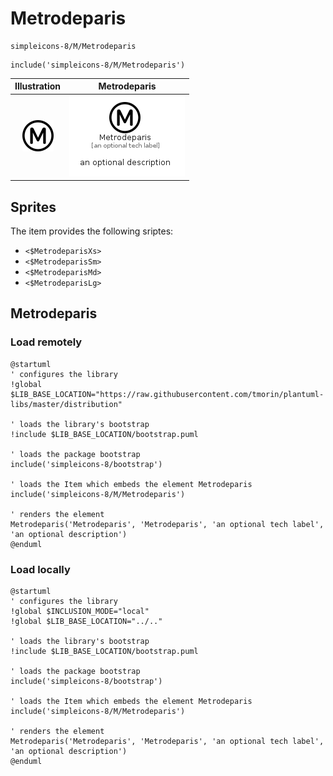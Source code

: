 # Metrodeparis


```text
simpleicons-8/M/Metrodeparis
```

```text
include('simpleicons-8/M/Metrodeparis')
```



| Illustration | Metrodeparis |
| :---: | :---: |
| ![illustration for Illustration](../../simpleicons-8/M/Metrodeparis.png) | ![illustration for Metrodeparis](../../simpleicons-8/M/Metrodeparis.Local.png) |



## Sprites
The item provides the following sriptes:

- `<$MetrodeparisXs>`
- `<$MetrodeparisSm>`
- `<$MetrodeparisMd>`
- `<$MetrodeparisLg>`





## Metrodeparis

### Load remotely
```plantuml
@startuml
' configures the library
!global $LIB_BASE_LOCATION="https://raw.githubusercontent.com/tmorin/plantuml-libs/master/distribution"

' loads the library's bootstrap
!include $LIB_BASE_LOCATION/bootstrap.puml

' loads the package bootstrap
include('simpleicons-8/bootstrap')

' loads the Item which embeds the element Metrodeparis
include('simpleicons-8/M/Metrodeparis')

' renders the element
Metrodeparis('Metrodeparis', 'Metrodeparis', 'an optional tech label', 'an optional description')
@enduml
```

### Load locally
```plantuml
@startuml
' configures the library
!global $INCLUSION_MODE="local"
!global $LIB_BASE_LOCATION="../.."

' loads the library's bootstrap
!include $LIB_BASE_LOCATION/bootstrap.puml

' loads the package bootstrap
include('simpleicons-8/bootstrap')

' loads the Item which embeds the element Metrodeparis
include('simpleicons-8/M/Metrodeparis')

' renders the element
Metrodeparis('Metrodeparis', 'Metrodeparis', 'an optional tech label', 'an optional description')
@enduml
```

